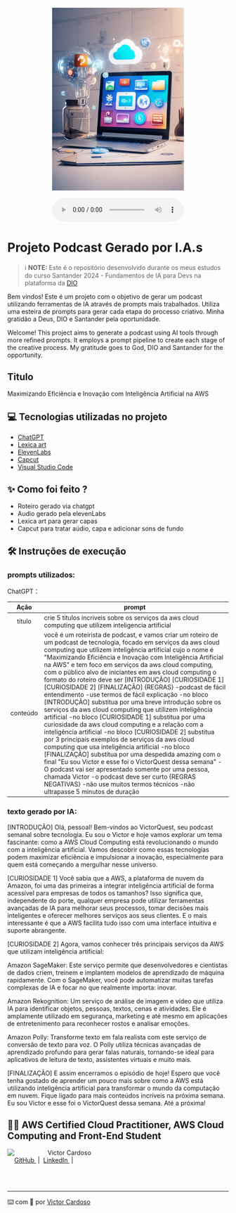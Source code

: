 <p align="center">
<img 
    src="./assets/image/cloudcomputingAi.png"
    width="300"
/>
</p>

<div align="center">
    <audio src="assets/audio/elevenlabs_audio.mp3" controls title="Podcast editado"></audio>
</div>

# Projeto Podcast Gerado por I.A.s

 > ℹ️ **NOTE:** Este é o repositório desenvolvido durante os meus estudos do curso Santander 2024 - Fundamentos de IA para Devs na plataforma da [DIO](https://dio.me)

Bem vindos! Este é um projeto com o objetivo de gerar um podcast utilizando ferramentas de IA através de prompts mais trabalhados. Utiliza uma esteira de prompts para gerar cada etapa do processo criativo. Minha gratidão a Deus, DIO e Santander pela oportunidade.

Welcome! This project aims to generate a podcast using AI tools through more refined prompts. It employs a prompt pipeline to create each stage of the creative process. My gratitude goes to God, DIO and Santander for the opportunity.

## Titulo
Maximizando Eficiência e Inovação com Inteligência Artificial na AWS

## 💻 Tecnologias utilizadas no projeto

- [ChatGPT](https://chat.openai.com/) 
- [Lexica art](https://lexica.art/)
- [ElevenLabs](https://beta.elevenlabs.io/)
- [Capcut](https://www.capcut.com/pt-br/)
- [Visual Studio Code](https://code.visualstudio.com/)

## ✨ Como foi feito ?

- Roteiro gerado via chatgpt
- Audio gerado pela elevenLabs
- Lexica art para gerar capas
- Capcut para tratar aúdio, capa e adicionar sons de fundo

## 🛠️ Instruções de execução

### prompts utilizados: 

ChatGPT：

|   Ação   | prompt                                                                                                                                                                                                                                                                         |
| :------: | ------------------------------------------------------------------------------------------------------------------------------------------------------------------------------------------------------------------------------------------------------------------------------ |
|  título  | crie 5 titulos incriveis sobre os serviços da aws cloud computing que utilizem inteligencia artificial                                                                                                                                                                                                    |
| conteúdo | você é um roteirista de podcast, e vamos criar um roteiro de um podcast de tecnologia, focado em serviços da aws cloud computing que utilizem inteligência artificial cujo o nome é "Maximizando Eficiência e Inovação com Inteligência Artificial na AWS" e tem foco em serviços da aws cloud computing, com o público alvo de iniciantes em aws cloud computing o formato do roteiro deve ser [INTRODUÇÃO] [CURIOSIDADE 1] [CURIOSIDADE 2] [FINALIZAÇÃO] {REGRAS} -podcast de fácil entendimento -use termos de fácil explicação -no bloco [INTRODUÇÃO] substitua por uma breve introdução sobre os serviços da aws cloud computing que utilizem inteligência artificial -no bloco [CURIOSIDADE 1] substitua por uma curiosidade da aws cloud computing e a relação com a inteligência artificial -no bloco [CURIOSIDADE 2] substitua por 3 principais exemplos de serviços da aws cloud computing que usa inteligência artificial -no bloco [FINALIZAÇÃO] substitua por uma despedida amazing com o final "Eu sou Victor e esse foi o VictorQuest dessa semana" -O podcast vai ser apresentado somente por uma pessoa, chamada Victor -o podcast deve ser curto {REGRAS NEGATIVAS} -não use muitos termos técnicos -não ultrapasse 5 minutos de duração |

### texto gerado por IA:

[INTRODUÇÃO]
Olá, pessoal! Bem-vindos ao VictorQuest, seu podcast semanal sobre tecnologia. Eu sou o Victor e hoje vamos explorar um tema fascinante: como a AWS Cloud Computing está revolucionando o mundo com a inteligência artificial. Vamos descobrir como essas tecnologias podem maximizar eficiência e impulsionar a inovação, especialmente para quem está começando a mergulhar nesse universo.

[CURIOSIDADE 1]
Você sabia que a AWS, a plataforma de nuvem da Amazon, foi uma das primeiras a integrar inteligência artificial de forma acessível para empresas de todos os tamanhos? Isso significa que, independente do porte, qualquer empresa pode utilizar ferramentas avançadas de IA para melhorar seus processos, tomar decisões mais inteligentes e oferecer melhores serviços aos seus clientes. E o mais interessante é que a AWS facilita tudo isso com uma interface intuitiva e suporte abrangente.

[CURIOSIDADE 2]
Agora, vamos conhecer três principais serviços da AWS que utilizam inteligência artificial:

Amazon SageMaker: Este serviço permite que desenvolvedores e cientistas de dados criem, treinem e implantem modelos de aprendizado de máquina rapidamente. Com o SageMaker, você pode automatizar muitas tarefas complexas de IA e focar no que realmente importa: inovar.

Amazon Rekognition: Um serviço de análise de imagem e vídeo que utiliza IA para identificar objetos, pessoas, textos, cenas e atividades. Ele é amplamente utilizado em segurança, marketing e até mesmo em aplicações de entretenimento para reconhecer rostos e analisar emoções.

Amazon Polly: Transforme texto em fala realista com este serviço de conversão de texto para voz. O Polly utiliza técnicas avançadas de aprendizado profundo para gerar falas naturais, tornando-se ideal para aplicativos de leitura de texto, assistentes virtuais e muito mais.

[FINALIZAÇÃO]
E assim encerramos o episódio de hoje! Espero que você tenha gostado de aprender um pouco mais sobre como a AWS está utilizando inteligência artificial para transformar o mundo da computação em nuvem. Fique ligado para mais conteúdos incríveis na próxima semana. Eu sou Victor e esse foi o VictorQuest dessa semana. Até a próxima!

## 👨‍💻 AWS Certified Cloud Practitioner, AWS Cloud Computing and Front-End Student

<p>
    <img 
      align=left 
      margin=10 
      width=80 
      src="https://github.com/VictorSamuraiWol.png"
    />
    <p>&nbsp&nbsp&nbspVictor Cardoso<br>
    &nbsp&nbsp&nbsp
    <a 
        href="https://github.com/VictorSamuraiWol">
        GitHub
    </a>
    &nbsp;|&nbsp;
    <a 
        href="https://www.linkedin.com/in/victor-cardoso-cloud-front/">
        LinkedIn
    </a>
    &nbsp;|&nbsp;
    </p>
</p>
<br/><br/>

---

⌨️ com 💚 por [Victor Cardoso](https://github.com/VictorSamuraiWol)
